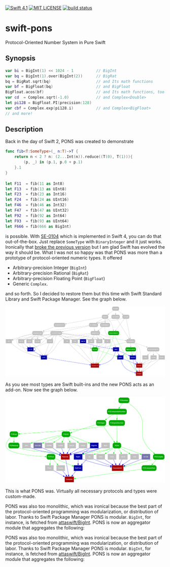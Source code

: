 [![Swift 4.1](https://img.shields.io/badge/swift-4.1-brightgreen.svg)](https://swift.org)
[![MIT LiCENSE](https://img.shields.io/badge/license-MIT-brightgreen.svg)](LICENSE)
[![build status](https://secure.travis-ci.org/dankogai/swift-pons.png)](http://travis-ci.org/dankogai/swift-pons)

# swift-pons

Protocol-Oriented Number System in Pure Swift

## Synopsis

```swift
var bi = BigInt(1) << 1024 - 1          // BigInt
var bq = BigInt(1).over(BigInt(2))      // BigRat
bq = BigRat.sqrt(bq)                    // and Its math functions
var bf = BigFloat(bq)                   // and BigFloat
BigFloat.acos(bf)                       // and Its math functions, too
var cd  = Complex.sqrt(-1.0)            // and Complex<Double>
let pi128 = BigFloat.PI(precision:128)
var cbf = Complex.exp(pi128.i)          // and Complex<BigFloat>
// and more!
```

## Description

Back in the day of Swift 2, PONS was created to demonstrate

```swift
func fib<T:SomeType>(_ n:T)->T {
    return n < 2 ? n: (2...Int(n)).reduce((T(0), T(1))){
        (p, _) in (p.1, p.0 + p.1)
    }.1
}

let F11  = fib(11 as Int8)
let F13  = fib(13 as UInt8)
let F23  = fib(23 as Int16)
let F24  = fib(24 as UInt16)
let F46  = fib(46 as Int32)
let F47  = fib(47 as UInt32)
let F92  = fib(92 as Int64)
let F93  = fib(93 as UInt64)
let F666 = fib(666 as BigInt)
```

is possible.  With [SE-0104] which is implemented in Swift 4, you can do that out-of-the-box.  Just replace `SomeType` with `BinaryInteger` and it just works.  Ironically that [broke the previous version] but I am glad Swift has evolved the way it should be.  What I was not so happy was that PONS was more than a prototype of protocol-oriented numeric types.  It offered

[SE-0104]: https://github.com/apple/swift-evolution/blob/master/proposals/0104-improved-integers.md
[broke the previous version]: https://github.com/dankogai/swift2-pons

* Arbitrary-precision Integer (`BigInt`)
* Arbitrary-precision Rational (`BigRat`)
* Arbitrary-precision Floating Point (`BigFloat`)
* Generic `Complex`.

and so forth.  So I decided to restore them but this time with Swift Standard Library and Swift Package Manager.  See the graph below.

![](graph/typetree.png)

As you see most types are Swift built-ins and the new PONS acts as an add-on.  Now see the graph below.

![](graph/typetree-old.png)

This is what PONS was.  Virtually all necessary protocols and types were custom-made.

PONS was also too monolithic, which was ironical because the best part of the protocol-oriented programming was modularization, or distribution of labor.  Thanks to Swift Package Manager PONS is modular.  `BigInt`, for instance, is fetched from [attaswift/BigInt].  PONS is now an aggregator module that aggregates the following:

PONS was also too monolithic, which was ironical because the best part of the protocol-oriented programming was modularization, or distribution of labor.  Thanks to Swift Package Manager PONS is modular.  `BigInt`, for instance, is fetched from [attaswift/BigInt].  PONS is now an aggregator module that aggregates the following:

[attaswift/BigInt]: https://github.com/attaswift/BigInt
